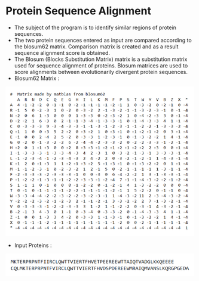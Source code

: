 # Protein Sequence Alignment

- The subject of the program is to identify similar regions of protein sequences.
- The two protein sequences entered as input are compared according to the blosum62 matrix. Comparison matrix is created and as a result sequence alignment score is obtained.
- The Blosum (Blocks Substitution Matrix) matrix is a substitution matrix used for sequence alignment of proteins. Blosum matrices are used to score alignments between evolutionarily divergent protein sequences.
- Blosum62 Matrix :

![blosum62](blosum62.png)

- Input Proteins :

![input-proteins](input-proteins.png)
